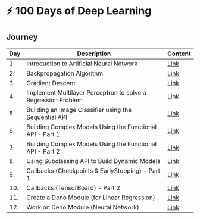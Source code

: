 # :zap: 100 Days of Deep Learning


## Journey

| Day | Description | Content |
| --- | ----------- | ----- |
| 1. | Introduction to Artificial Neural Network | [Link](day-1) |
| 2. | Backpropagation Algorithm | [Link](day-2) |
| 3. | Gradient Descent | [Link](day-3) |
| 4. | Implement Multilayer Perceptron to solve a Regression Problem | [Link](day-4) |
| 5. | Building an Image Classifier using the Sequential API | [Link](day-5) |
| 6. | Building Complex Models Using the Functional API - Part 1 | [Link](day-6) |
| 7. | Building Complex Models Using the Functional API - Part 2 | [Link](day-7) |
| 8. | Using Subclassing API to Build Dynamic Models | [Link](day-8) |
| 9. | Callbacks (Checkpoints & EarlyStopping) - Part 1 | [Link](day-9) |
| 10. | Callbacks (TensorBoard) - Part 2 | [Link](day-10) |
| 11. | Create a Deno Module (for Linear Regression) | [Link](day-11) |
| 12. | Work on Deno Module (Neural Network) | [Link](day-12) |
